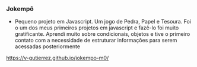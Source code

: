 ### Jokempô

- Pequeno projeto em Javascript. Um jogo de Pedra, Papel e Tesoura. Foi o um dos meus primeiros projetos em javascript e fazê-lo foi muito
gratificante. Aprendi muito sobre condicionais, objetos e tive o primeiro contato com a necessidade de estruturar informações para serem acessadas
posteriormente

https://v-gutierrez.github.io/jokempo-m0/
